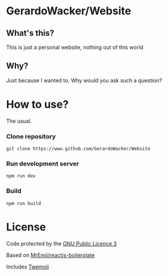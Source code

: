 # GerardoWacker/Website

## What's this?

This is just a personal website, nothing out of this world

## Why?

Just because I wanted to. Why would you ask such a question?

# How to use?

The usual.

### Clone repository
```shell
git clone https://www.github.com/GerardoWacker/Website
```
### Run development server
```shell
npm run dev
```
### Build
```shell
npm run build
```

# License

Code protected by the [GNU Public Licence 3](https://opensource.org/licenses/GPL-3.0)

Based on [MrEmii/reactjs-boilerplate](https://github.com/MrEmii/reactjs-boilerplate)

Includes [Twemoji](https://twemoji.twitter.com/)